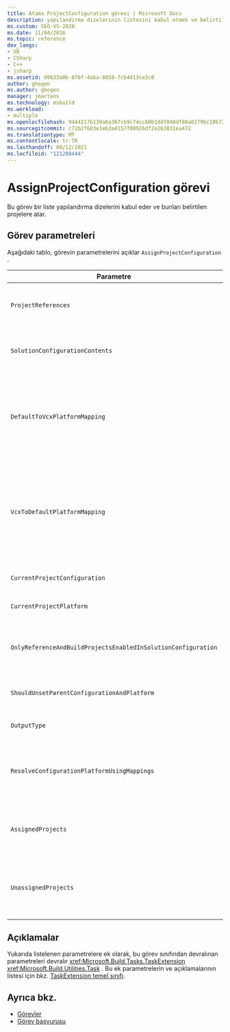 ```yaml
---
title: Atama ProjectConfiguration görevi | Microsoft Docs
description: yapılandırma dizelerinin listesini kabul etmek ve belirtilen projelere atamak için MSBuild atamayapılandırma görevini kullanın.
ms.custom: SEO-VS-2020
ms.date: 11/04/2016
ms.topic: reference
dev_langs:
- VB
- CSharp
- C++
- jsharp
ms.assetid: 09633a0b-8f6f-4aba-8058-7cb4d13ce2c0
author: ghogen
ms.author: ghogen
manager: jmartens
ms.technology: msbuild
ms.workload:
- multiple
ms.openlocfilehash: 9444217b139a6a367cb9c74cc60b1dd7848df80a8179bc10b72a1eca8354a151
ms.sourcegitcommit: c72b2f603e1eb3a4157f00926df2e263831ea472
ms.translationtype: MT
ms.contentlocale: tr-TR
ms.lasthandoff: 08/12/2021
ms.locfileid: "121288444"
---
```

# <a name="assignprojectconfiguration-task"></a>AssignProjectConfiguration görevi

Bu görev bir liste yapılandırma dizelerini kabul eder ve bunları belirtilen projelere atar.

## <a name="task-parameters"></a>Görev parametreleri

 Aşağıdaki tablo, görevin parametrelerini açıklar `AssignProjectConfiguration` .

|Parametre|Açıklama|
|---------------|-----------------|
|`ProjectReferences`|Gerekli <xref:Microsoft.Build.Framework.ITaskItem> `[]` giriş parametresi.<br /><br /> Yapılandırılacak projeler.|
|`SolutionConfigurationContents`|İsteğe bağlı `string` çıkış parametresi.<br /><br /> Her proje için bir proje yapılandırması içeren bir XML dizesi içerir. Yapılandırma, adlandırılmış projelere atanır.|
|`DefaultToVcxPlatformMapping`|İsteğe bağlı `string` çıkış parametresi.<br /><br /> *. Vcxproj* dosyaları tarafından kullanılan çoğu tür tarafından kullanılan platform adlarından gelen, noktalı virgülle ayrılmış bir eşleşme listesi içerir.<br /><br /> Örnek:<br /><br /> `"AnyCPU=Win32;X86=Win32;X64=X64"`|
|`VcxToDefaultPlatformMapping`|İsteğe Bağlı<br /><br /> `string` çıkış parametresi.<br /><br /> *. Vcxproj* platform adlarından, çoğu tür tarafından kullanılan platform adlarına yapılan eşlemelerin noktalı virgülle ayrılmış bir listesini içerir.<br /><br /> Örnek:<br /><br /> `"Win32=AnyCPU;X64=X64"`|
|`CurrentProjectConfiguration`|İsteğe bağlı `string` çıkış parametresi.<br /><br /> Geçerli projenin yapılandırmasını içerir.|
|`CurrentProjectPlatform`|İsteğe bağlı `string` çıkış parametresi.<br /><br /> Geçerli projenin platformunu içerir.|
|`OnlyReferenceAndBuildProjectsEnabledInSolutionConfiguration`|İsteğe bağlı `bool` çıkış parametresi.<br /><br /> Başvuruların proje yapılandırmasında devre dışı bırakılmış olsa bile oluşturulması gerektiğini belirten bir bayrak içerir.|
|`ShouldUnsetParentConfigurationAndPlatform`|İsteğe bağlı `bool` çıkış parametresi.<br /><br /> Üst yapılandırmanın ve platformun atlanacağını belirten bir bayrak içerir.|
|`OutputType`|İsteğe bağlı `string` çıkış parametresi.<br /><br /> Projenin çıkış türünü içerir.|
|`ResolveConfigurationPlatformUsingMappings`|İsteğe bağlı `bool` çıkış parametresi.<br /><br /> Derleme, geçirilen proje başvurularının yapılandırma ve platformunu çözümlemek için varsayılan eşlemeleri kullanması gerekip gerekmediğini belirten bir bayrak içerir.|
|`AssignedProjects`|İsteğe bağlı <xref:Microsoft.Build.Framework.ITaskItem> `[]` çıkış parametresi.<br /><br /> Çözümlenen başvuru yollarının listesini içerir.|
|`UnassignedProjects`|İsteğe bağlı <xref:Microsoft.Build.Framework.ITaskItem> `[]` çıkış parametresi.<br /><br /> Önceden çözümlenmiş çıkış listesi kullanılarak çözülemeyen proje başvuru öğelerinin listesini içerir.|

## <a name="remarks"></a>Açıklamalar

 Yukarıda listelenen parametrelere ek olarak, bu görev sınıfından devralınan parametreleri devralır <xref:Microsoft.Build.Tasks.TaskExtension> <xref:Microsoft.Build.Utilities.Task> . Bu ek parametrelerin ve açıklamalarının listesi için bkz. [TaskExtension temel sınıfı](../msbuild/taskextension-base-class.md).

## <a name="see-also"></a>Ayrıca bkz.

- [Görevler](../msbuild/msbuild-tasks.md)
- [Görev başvurusu](../msbuild/msbuild-task-reference.md)
